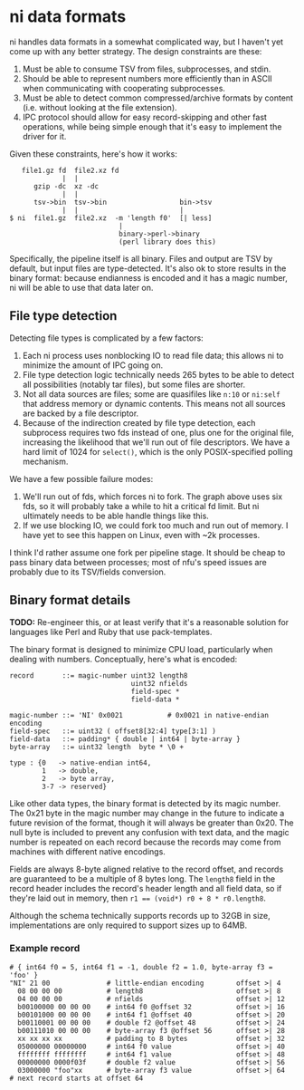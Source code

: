 # ni data formats
ni handles data formats in a somewhat complicated way, but I haven't yet come
up with any better strategy. The design constraints are these:

1. Must be able to consume TSV from files, subprocesses, and stdin.
2. Should be able to represent numbers more efficiently than in ASCII when
   communicating with cooperating subprocesses.
3. Must be able to detect common compressed/archive formats by content (i.e.
   without looking at the file extension).
4. IPC protocol should allow for easy record-skipping and other fast
   operations, while being simple enough that it's easy to implement the driver
   for it.

Given these constraints, here's how it works:

```
   file1.gz fd  file2.xz fd
             |  |
      gzip -dc  xz -dc
             |  |
      tsv->bin  tsv->bin                  bin->tsv
             |  |                         |
$ ni  file1.gz  file2.xz  -m 'length f0'  [| less]
                           |
                           binary->perl->binary
                           (perl library does this)
```

Specifically, the pipeline itself is all binary. Files and output are TSV by
default, but input files are type-detected. It's also ok to store results in
the binary format: because endianness is encoded and it has a magic number, ni
will be able to use that data later on.

## File type detection
Detecting file types is complicated by a few factors:

1. Each ni process uses nonblocking IO to read file data; this allows ni to
   minimize the amount of IPC going on.
2. File type detection logic technically needs 265 bytes to be able to detect
   all possibilities (notably tar files), but some files are shorter.
3. Not all data sources are files; some are quasifiles like `n:10` or `ni:self`
   that address memory or dynamic contents. This means not all sources are
   backed by a file descriptor.
4. Because of the indirection created by file type detection, each subprocess
   requires two fds instead of one, plus one for the original file, increasing
   the likelihood that we'll run out of file descriptors. We have a hard limit
   of 1024 for `select()`, which is the only POSIX-specified polling mechanism.

We have a few possible failure modes:

1. We'll run out of fds, which forces ni to fork. The graph above uses six fds,
   so it will probably take a while to hit a critical fd limit. But ni
   ultimately needs to be able handle things like this.
2. If we use blocking IO, we could fork too much and run out of memory. I have
   yet to see this happen on Linux, even with ~2k processes.

I think I'd rather assume one fork per pipeline stage. It should be cheap to
pass binary data between processes; most of nfu's speed issues are probably due
to its TSV/fields conversion.

## Binary format details
**TODO:** Re-engineer this, or at least verify that it's a reasonable solution
for languages like Perl and Ruby that use pack-templates.

The binary format is designed to minimize CPU load, particularly when dealing
with numbers. Conceptually, here's what is encoded:

```
record       ::= magic-number uint32 length8
                              uint32 nfields
                              field-spec *
                              field-data *

magic-number ::= 'NI' 0x0021           # 0x0021 in native-endian encoding
field-spec   ::= uint32 ( offset8[32:4] type[3:1] )
field-data   ::= padding* { double | int64 | byte-array }
byte-array   ::= uint32 length  byte * \0 +

type : {0   -> native-endian int64,
        1   -> double,
        2   -> byte array,
        3-7 -> reserved}
```

Like other data types, the binary format is detected by its magic number. The
0x21 byte in the magic number may change in the future to indicate a future
revision of the format, though it will always be greater than 0x20. The null
byte is included to prevent any confusion with text data, and the magic number
is repeated on each record because the records may come from machines with
different native encodings.

Fields are always 8-byte aligned relative to the record offset, and records are
guaranteed to be a multiple of 8 bytes long. The `length8` field in the record
header includes the record's header length and all field data, so if they're
laid out in memory, then `r1 == (void*) r0 + 8 * r0.length8`.

Although the schema technically supports records up to 32GB in size,
implementations are only required to support sizes up to 64MB.

### Example record
```
# { int64 f0 = 5, int64 f1 = -1, double f2 = 1.0, byte-array f3 = 'foo' }
"NI" 21 00              # little-endian encoding        offset >| 4
  08 00 00 00           # length8                       offset >| 8
  04 00 00 00           # nfields                       offset >| 12
  b00100000 00 00 00    # int64 f0 @offset 32           offset >| 16
  b00101000 00 00 00    # int64 f1 @offset 40           offset >| 20
  b00110001 00 00 00    # double f2 @offset 48          offset >| 24
  b00111010 00 00 00    # byte-array f3 @offset 56      offset >| 28
  xx xx xx xx           # padding to 8 bytes            offset >| 32
  05000000 00000000     # int64 f0 value                offset >| 40
  ffffffff ffffffff     # int64 f1 value                offset >| 48
  00000000 0000f03f     # double f2 value               offset >| 56
  03000000 "foo"xx      # byte-array f3 value           offset >| 64
# next record starts at offset 64
```
